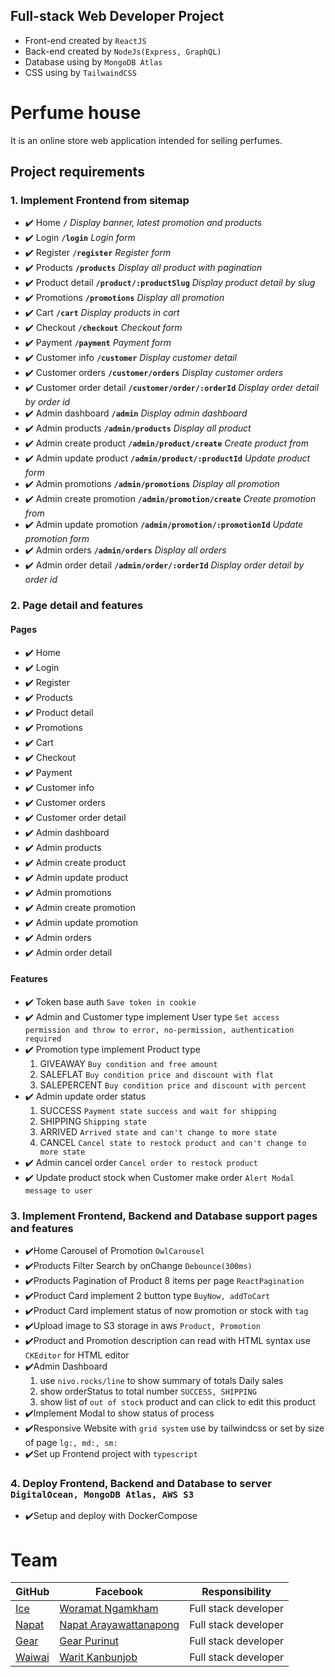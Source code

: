 ## Full-stack Web Developer Project
- Front-end created by `ReactJS`
- Back-end created by `NodeJs(Express, GraphQL)`
- Database using by `MongoDB Atlas`
- CSS using by `TailwaindCSS`

# Perfume house
It is an online store web application intended for selling perfumes.

## Project requirements
### 1. Implement Frontend from sitemap
- :heavy_check_mark: Home **`/`** *Display banner, latest promotion and products*
- :heavy_check_mark: Login **`/login`** *Login form*
- :heavy_check_mark: Register **`/register`** *Register form*
- :heavy_check_mark: Products **`/products`** *Display all product with pagination*
- :heavy_check_mark: Product detail **`/product/:productSlug`** *Display product detail by slug*
- :heavy_check_mark: Promotions **`/promotions`** *Display all promotion*
- :heavy_check_mark: Cart **`/cart`** *Display products in cart*
- :heavy_check_mark: Checkout **`/checkout`** *Checkout form*
- :heavy_check_mark: Payment **`/payment`** *Payment form*
- :heavy_check_mark: Customer info **`/customer`** *Display customer detail*
- :heavy_check_mark: Customer orders **`/customer/orders`** *Display customer orders*
- :heavy_check_mark: Customer order detail **`/customer/order/:orderId`** *Display order detail by order id*
- :heavy_check_mark: Admin dashboard **`/admin`** *Display admin dashboard*
- :heavy_check_mark: Admin products **`/admin/products`** *Display all product*
- :heavy_check_mark: Admin create product **`/admin/product/create`** *Create product from*
- :heavy_check_mark: Admin update product **`/admin/product/:productId`** *Update product form*
- :heavy_check_mark: Admin promotions **`/admin/promotions`** *Display all promotion*
- :heavy_check_mark: Admin create promotion **`/admin/promotion/create`** *Create promotion from*
- :heavy_check_mark: Admin update promotion **`/admin/promotion/:promotionId`** *Update promotion form*
- :heavy_check_mark: Admin orders **`/admin/orders`** *Display all orders*
- :heavy_check_mark: Admin order detail **`/admin/order/:orderId`** *Display order detail by order id*
### 2. Page detail and features
#### Pages
- :heavy_check_mark: Home
- :heavy_check_mark: Login
- :heavy_check_mark: Register
- :heavy_check_mark: Products
- :heavy_check_mark: Product detail
- :heavy_check_mark: Promotions
- :heavy_check_mark: Cart
- :heavy_check_mark: Checkout
- :heavy_check_mark: Payment
- :heavy_check_mark: Customer info
- :heavy_check_mark: Customer orders
- :heavy_check_mark: Customer order detail
- :heavy_check_mark: Admin dashboard
- :heavy_check_mark: Admin products
- :heavy_check_mark: Admin create product
- :heavy_check_mark: Admin update product
- :heavy_check_mark: Admin promotions
- :heavy_check_mark: Admin create promotion
- :heavy_check_mark: Admin update promotion
- :heavy_check_mark: Admin orders
- :heavy_check_mark: Admin order detail
#### Features
- :heavy_check_mark: Token base auth `Save token in cookie`
- :heavy_check_mark: Admin and Customer type implement User type `Set access permission and throw to error, no-permission, authentication required`
- :heavy_check_mark: Promotion type implement Product type
    1. GIVEAWAY `Buy condition and free amount`
    2. SALEFLAT `Buy condition price and discount with flat`
    3. SALEPERCENT `Buy condition price and discount with percent`
- :heavy_check_mark: Admin update order status
    1. SUCCESS `Payment state success and wait for shipping`
    2. SHIPPING `Shipping state`
    3. ARRIVED `Arrived state and can't change to more state`
    4. CANCEL `Cancel state to restock product and can't change to more state`
- :heavy_check_mark: Admin cancel order `Cancel order to restock product`
- :heavy_check_mark: Update product stock when Customer make order `Alert Modal message to user`
### 3. Implement Frontend, Backend and Database support pages and features
- :heavy_check_mark:Home Carousel of Promotion `OwlCarousel`
- :heavy_check_mark:Products Filter Search by onChange `Debounce(300ms)`
- :heavy_check_mark:Products Pagination of Product 8 items per page `ReactPagination`
- :heavy_check_mark:Product Card implement 2 button type `BuyNow, addToCart`
- :heavy_check_mark:Product Card implement status of now promotion or stock with `tag`
- :heavy_check_mark:Upload image to S3 storage in aws `Product, Promotion`
- :heavy_check_mark:Product and Promotion description can read with HTML syntax use `CKEditor` for HTML editor
- :heavy_check_mark:Admin Dashboard
    1. use `nivo.rocks/line` to show summary of totals Daily sales
    2. show orderStatus to total number `SUCCESS, SHIPPING`
    3. show list of `out of stock` product and can click to edit this product
- :heavy_check_mark:Implement Modal to show status of process
- :heavy_check_mark:Responsive Website with `grid system` use by tailwindcss or set by size of page `lg:, md:, sm:`
- :heavy_check_mark:Set up Frontend project with `typescript`
### 4. Deploy Frontend, Backend and Database to server `DigitalOcean, MongoDB Atlas, AWS S3`
- :heavy_check_mark:Setup and deploy with DockerCompose

Team
======

|GitHub         |Facebook              |Responsibility              |
|-----------------|----------------------|----------------------|
|[Ice](https://github.com/Icyscools)|[Woramat Ngamkham](https://www.facebook.com/woramat.ngamkham)|Full stack developer|
|[Napat](https://github.com/NAPATKRUP)|[Napat Arayawattanapong](https://www.facebook.com/napat.arayawattanapong)|Full stack developer|
|[Gear](https://github.com/gearprn)|[Gear Purinut](https://www.facebook.com/gearprn)|Full stack developer|
|[Waiwai](https://github.com/vivi00008)|[Warit Kanbunjob](https://www.facebook.com/wai.waritkanbunjob)|Full stack developer|
